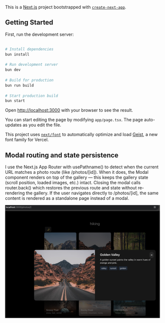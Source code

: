 This is a [Next.js](https://nextjs.org) project bootstrapped with [`create-next-app`](https://nextjs.org/docs/app/api-reference/cli/create-next-app).

## Getting Started

First, run the development server:

```bash

# Install dependencies
bun install

# Run development server
bun dev

# Build for production
bun run build

# Start production build
bun start

```

Open [http://localhost:3000](http://localhost:3000) with your browser to see the result.

You can start editing the page by modifying `app/page.tsx`. The page auto-updates as you edit the file.

This project uses [`next/font`](https://nextjs.org/docs/app/building-your-application/optimizing/fonts) to automatically optimize and load [Geist](https://vercel.com/font), a new font family for Vercel.

## Modal routing and state persistence

I use the Next.js App Router with usePathname() to detect when the current URL matches a photo route (like /photos/[id]). When it does, the Modal component renders on top of the gallery — this keeps the gallery state (scroll position, loaded images, etc.) intact. Closing the modal calls router.back() which restores the previous route and state without re-rendering the gallery. If the user navigates directly to /photos/[id], the same content is rendered as a standalone page instead of a modal.

 <img src="./public/Screenshot.png" alt="hiking" width="auto" />
